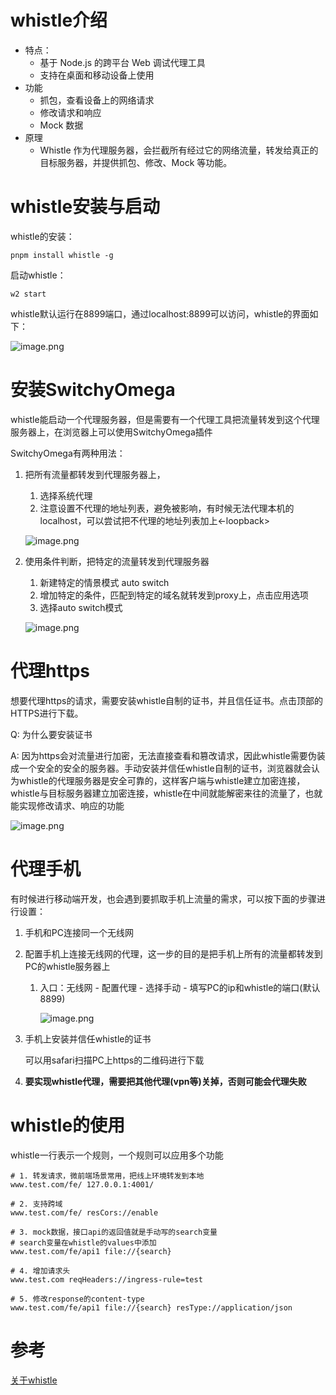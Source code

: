 

# whistle介绍

* 特点：
  * 基于 Node.js 的跨平台 Web 调试代理工具
  * 支持在桌面和移动设备上使用
* 功能
  * 抓包，查看设备上的网络请求
  * 修改请求和响应
  * Mock 数据
* 原理
  * Whistle 作为代理服务器，会拦截所有经过它的网络流量，转发给真正的目标服务器，并提供抓包、修改、Mock 等功能。



# whistle安装与启动

whistle的安装：

```shell
pnpm install whistle -g
```

启动whistle：

```shell
w2 start
```

whistle默认运行在8899端口，通过localhost:8899可以访问，whistle的界面如下：

![image.png](https://s2.loli.net/2025/03/11/gACnrGMaK9mXQw6.png)



# 安装SwitchyOmega

whistle能启动一个代理服务器，但是需要有一个代理工具把流量转发到这个代理服务器上，在浏览器上可以使用SwitchyOmega插件

SwitchyOmega有两种用法：

1. 把所有流量都转发到代理服务器上，

   1. 选择系统代理
   2. 注意设置不代理的地址列表，避免被影响，有时候无法代理本机的localhost，可以尝试把不代理的地址列表加上<-loopback>

   ![image.png](https://s2.loli.net/2025/03/11/9PxhpsvwVUIFguf.png)

2. 使用条件判断，把特定的流量转发到代理服务器

   1. 新建特定的情景模式 auto switch
   2. 增加特定的条件，匹配到特定的域名就转发到proxy上，点击应用选项
   3. 选择auto switch模式

   ![image.png](https://s2.loli.net/2025/03/11/HiReEzMWFg7Z68I.png)

# 代理https

想要代理https的请求，需要安装whistle自制的证书，并且信任证书。点击顶部的HTTPS进行下载。

Q: 为什么要安装证书

A: 因为https会对流量进行加密，无法直接查看和篡改请求，因此whistle需要伪装成一个安全的安全的服务器。手动安装并信任whistle自制的证书，浏览器就会认为whistle的代理服务器是安全可靠的，这样客户端与whistle建立加密连接，whistle与目标服务器建立加密连接，whistle在中间就能解密来往的流量了，也就能实现修改请求、响应的功能

![image.png](https://s2.loli.net/2025/03/11/1PJxscHmkyoeOrw.png)



# 代理手机

有时候进行移动端开发，也会遇到要抓取手机上流量的需求，可以按下面的步骤进行设置：

1. 手机和PC连接同一个无线网

2. 配置手机上连接无线网的代理，这一步的目的是把手机上所有的流量都转发到PC的whistle服务器上

   1. 入口：无线网 - 配置代理 - 选择手动 - 填写PC的ip和whistle的端口(默认8899)

      ![image.png](https://s2.loli.net/2025/03/11/F9KnifJedm7y4qL.png)

3. 手机上安装并信任whistle的证书

   可以用safari扫描PC上https的二维码进行下载

4. **要实现whistle代理，需要把其他代理(vpn等)关掉，否则可能会代理失败**





# whistle的使用

whistle一行表示一个规则，一个规则可以应用多个功能

```shell
# 1. 转发请求，微前端场景常用，把线上环境转发到本地
www.test.com/fe/ 127.0.0.1:4001/

# 2. 支持跨域
www.test.com/fe/ resCors://enable

# 3. mock数据，接口api的返回值就是手动写的search变量
# search变量在whistle的values中添加
www.test.com/fe/api1 file://{search}

# 4. 增加请求头
www.test.com reqHeaders://ingress-rule=test

# 5. 修改response的content-type
www.test.com/fe/api1 file://{search} resType://application/json
```





# 参考

[关于whistle](https://wproxy.org/whistle/)

